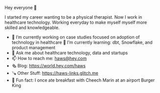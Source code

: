 Hey everyone 👋

I started my career wanting to be a physical therapist. Now I work in healthcare technology. Working everyday to make myself myself more skilled and knowledgeable. 

- 🔭 I’m currently working on case studies focused on adoption of technology in healthcare 🌱 I’m currently learning: dbt, Snowflake, and product management
- 💬 Ask me about healthcare technology, data and startups
- 📫 How to reach me: haws@hey.com
- 🗞️ Blog: https://world.hey.com/haws
- 🪚 Other Stuff: https://haws-links.glitch.me
- 🍔 Fun fact: I once ate breakfast with Cheech Marin at an airport Burger King
